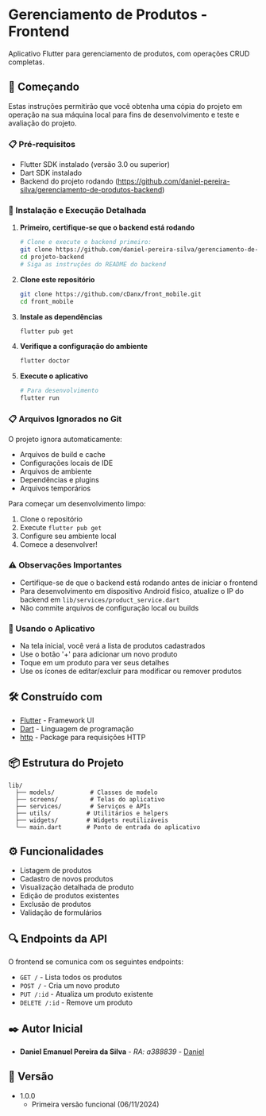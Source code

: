# Gerenciamento de Produtos - Frontend

Aplicativo Flutter para gerenciamento de produtos, com operações CRUD completas.

## 🚀 Começando

Estas instruções permitirão que você obtenha uma cópia do projeto em operação na sua máquina local para fins de desenvolvimento e teste e avaliação do projeto.

### 📋 Pré-requisitos

* Flutter SDK instalado (versão 3.0 ou superior)
* Dart SDK instalado
* Backend do projeto rodando (https://github.com/daniel-pereira-silva/gerenciamento-de-produtos-backend)


### 🔧 Instalação e Execução Detalhada

1. **Primeiro, certifique-se que o backend está rodando**
   ```bash
   # Clone e execute o backend primeiro:
   git clone https://github.com/daniel-pereira-silva/gerenciamento-de-produtos-backend
   cd projeto-backend
   # Siga as instruções do README do backend
   ```

2. **Clone este repositório**
   ```bash
   git clone https://github.com/cDanx/front_mobile.git
   cd front_mobile
   ```

3. **Instale as dependências**
   ```bash
   flutter pub get
   ```

4. **Verifique a configuração do ambiente**
   ```bash
   flutter doctor
   ```

5. **Execute o aplicativo**
   ```bash
   # Para desenvolvimento
   flutter run
   ```

### 📋 Arquivos Ignorados no Git

O projeto ignora automaticamente:
* Arquivos de build e cache
* Configurações locais de IDE
* Arquivos de ambiente
* Dependências e plugins
* Arquivos temporários

Para começar um desenvolvimento limpo:
1. Clone o repositório
2. Execute `flutter pub get`
3. Configure seu ambiente local
4. Comece a desenvolver!

### ⚠️ Observações Importantes

* Certifique-se de que o backend está rodando antes de iniciar o frontend
* Para desenvolvimento em dispositivo Android físico, atualize o IP do backend em `lib/services/product_service.dart`
* Não commite arquivos de configuração local ou builds

### 📱 Usando o Aplicativo

* Na tela inicial, você verá a lista de produtos cadastrados
* Use o botão '+' para adicionar um novo produto
* Toque em um produto para ver seus detalhes
* Use os ícones de editar/excluir para modificar ou remover produtos

## 🛠️ Construído com

* [Flutter](https://flutter.dev/) - Framework UI
* [Dart](https://dart.dev/) - Linguagem de programação
* [http](https://pub.dev/packages/http) - Package para requisições HTTP

## 📦 Estrutura do Projeto

```
lib/
  ├── models/          # Classes de modelo
  ├── screens/         # Telas do aplicativo
  ├── services/        # Serviços e APIs
  ├── utils/          # Utilitários e helpers
  ├── widgets/        # Widgets reutilizáveis
  └── main.dart       # Ponto de entrada do aplicativo
```

## ⚙️ Funcionalidades

* Listagem de produtos
* Cadastro de novos produtos
* Visualização detalhada de produto
* Edição de produtos existentes
* Exclusão de produtos
* Validação de formulários

## 🔍 Endpoints da API

O frontend se comunica com os seguintes endpoints:

* `GET /` - Lista todos os produtos
* `POST /` - Cria um novo produto
* `PUT /:id` - Atualiza um produto existente
* `DELETE /:id` - Remove um produto

## ✒️ Autor Inicial

* **Daniel Emanuel Pereira da Silva** - *RA: a388839* - [Daniel](https://github.com/cDanx)

## 📱 Versão

* 1.0.0
    * Primeira versão funcional (06/11/2024) 